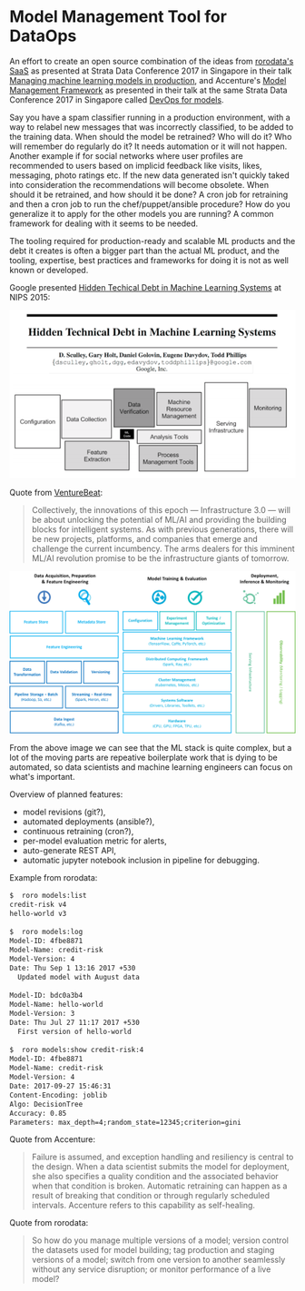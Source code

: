 # Model Management Tool for DataOps

An effort to create an open source combination of the ideas from [rorodata's SaaS](http://www.rorodata.com/) as presented at Strata Data Conference 2017 in Singapore in their talk [Managing machine learning models in production](https://conferences.oreilly.com/strata/strata-sg/public/schedule/detail/62965), and Accenture's [Model Management Framework](https://www.accenture.com/us-en/insight-improved-automated-analytics) as presented in their talk at the same Strata Data Conference 2017 in Singapore called [DevOps for models](https://conferences.oreilly.com/strata/strata-sg/public/schedule/detail/62831).

Say you have a spam classifier running in a production environment, with a way to relabel new messages that was incorrectly classified, to be added to the training data. When should the model be retrained? Who will do it? Who will remember do regularly do it? It needs automation or it will not happen. Another example if for social networks where user profiles are recommended to users based on implicid feedback like visits, likes, messaging, photo ratings etc. If the new data generated isn't quickly taked into consideration the recommendations will become obsolete. When should it be retrained, and how should it be done? A cron job for retraining and then a cron job to run the chef/puppet/ansible procedure? How do you generalize it to apply for the other models you are running? A common framework for dealing with it seems to be needed.

The tooling required for production-ready and scalable ML products and the debt it creates is often a bigger part than the actual ML product, and the tooling, expertise, best practices and frameworks for doing it is not as well known or developed.

Google presented [Hidden Techical Debt in Machine Learning Systems](https://papers.nips.cc/paper/5656-hidden-technical-debt-in-machine-learning-systems.pdf) at NIPS 2015:

<a href="docs/images/hidden-tech-debt-ml.png"><img src="docs/images/hidden-tech-debt-ml.png" alt="Hidden Technical Debt in ML Products" width="600" /></a>

Quote from [VentureBeat](https://venturebeat.com/2017/11/28/infrastructure-3-0-building-blocks-for-the-ai-revolution/?imm_mid=0f8fc7&cmp=em-data-na-na-newsltr_ai_20171204):

> Collectively, the innovations of this epoch — Infrastructure 3.0 — will be about unlocking the potential of ML/AI and providing the building blocks for intelligent systems. As with previous generations, there will be new projects, platforms, and companies that emerge and challenge the current incumbency. The arms dealers for this imminent ML/AI revolution promise to be the infrastructure giants of tomorrow.

<a href="docs/images/ml-stack.png"><img src="docs/images/ml-stack.png" alt="Machine Learning Stack" width="600" /></a>

From the above image we can see that the ML stack is quite complex, but a lot of the moving parts are repeative boilerplate work that is dying to be automated, so data scientists and machine learning engineers can focus on what's important.

Overview of planned features:

* model revisions (git?),
* automated deployments (ansible?),
* continuous retraining (cron?),
* per-model evaluation metric for alerts,
* auto-generate REST API,
* automatic jupyter notebook inclusion in pipeline for debugging.

Example from rorodata:

```
$  roro models:list 
credit-risk v4 
hello-world v3 

$  roro models:log 
Model-ID: 4fbe8871 
Model-Name: credit-risk 
Model-Version: 4 
Date: Thu Sep 1 13:16 2017 +530 
  Updated model with August data 

Model-ID: bdc0a3b4 
Model-Name: hello-world 
Model-Version: 3 
Date: Thu Jul 27 11:17 2017 +530 
  First version of hello-world 

$  roro models:show credit-risk:4
Model-ID: 4fbe8871
Model-Name: credit-risk
Model-Version: 4
Date: 2017-09-27 15:46:31
Content-Encoding: joblib
Algo: DecisionTree
Accuracy: 0.85
Parameters: max_depth=4;random_state=12345;criterion=gini
```

Quote from Accenture:

> Failure is assumed, and exception handling and resiliency is central to the design. When a data scientist submits the model for deployment, she also specifies a quality condition and the associated behavior when that condition is broken. Automatic retraining can happen as a result of breaking that condition or through regularly scheduled intervals. Accenture refers to this capability as self-healing.

Quote from rorodata:

> So how do you manage multiple versions of a model; version control the datasets used for model building; tag production and staging versions of a model; switch from one version to another seamlessly without any service disruption; or monitor performance of a live model?
